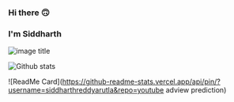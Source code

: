 ### Hi there :upside_down_face:
### I'm Siddharth
![image title](https://rushter.com/counter.svg)

![Github stats](https://github-readme-stats.vercel.app/api?username=siddharthreddyarutla)

![ReadMe Card](https://github-readme-stats.vercel.app/api/pin/?username=siddharthreddyarutla&repo=youtube adview prediction)

<!--
**siddharthreddyarutla/siddharthreddyarutla** is a ✨ _special_ ✨ repository because its `README.md` (this file) appears on your GitHub profile.

Here are some ideas to get you started:

- 🔭 I’m currently working on ...
- 🌱 I’m currently learning ...
- 👯 I’m looking to collaborate on ...
- 🤔 I’m looking for help with ...
- 💬 Ask me about ...
- 📫 How to reach me: ...
- 😄 Pronouns: ...
- ⚡ Fun fact: ...
-->

